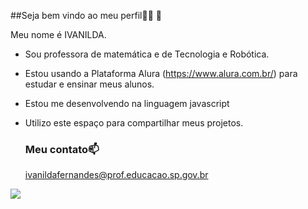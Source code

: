 ##Seja bem vindo ao meu perfil👩‍🏫 👋


Meu nome é IVANILDA.
- Sou professora de matemática e de Tecnologia e Robótica.
- Estou usando a Plataforma Alura (https://www.alura.com.br/) para estudar e ensinar meus alunos.
- Estou me desenvolvendo na linguagem javascript
- Utilizo este espaço para compartilhar meus projetos.

  ### Meu contato📫
  ivanildafernandes@prof.educacao.sp.gov.br

![](https://media.tenor.com/FH_GVnTTTKAAAAAM/naruto-and-sasuke.gif)

